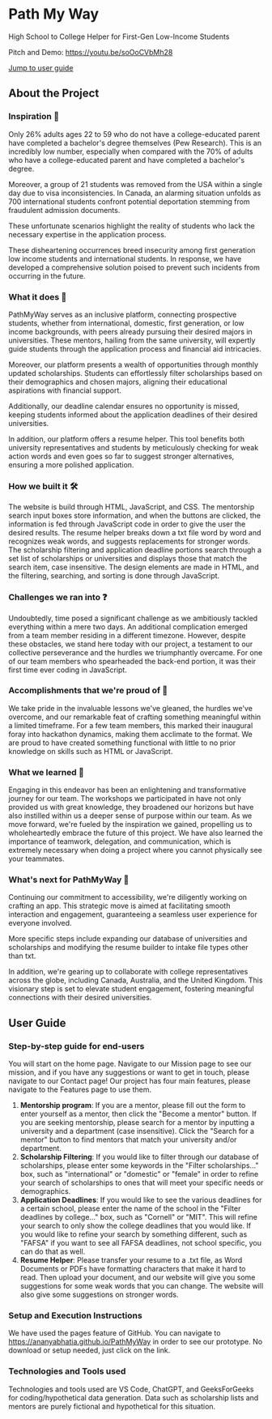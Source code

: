 # Path My Way
High School to College Helper for First-Gen Low-Income Students

Pitch and Demo: https://youtu.be/soOoCVbMh28

[Jump to user guide](#user-guide)

## About the Project

### Inspiration 🌟
Only 26% adults ages 22 to 59 who do not have a college-educated parent have completed a bachelor's degree themselves (Pew Research). This is an incredibly low number, especially when compared with the 70% of adults who have a college-educated parent and have completed a bachelor's degree.

Moreover, a group of 21 students was removed from the USA within a single day due to visa inconsistencies. In Canada, an alarming situation unfolds as 700 international students confront potential deportation stemming from fraudulent admission documents.

These unfortunate scenarios highlight the reality of students who lack the necessary expertise in the application process.

These disheartening occurrences breed insecurity among first generation low income students and international students. In response, we have developed a comprehensive solution poised to prevent such incidents from occurring in the future.

### What it does 📱
PathMyWay serves as an inclusive platform, connecting prospective students, whether from international, domestic, first generation, or low income backgrounds, with peers already pursuing their desired majors in universities. These mentors, hailing from the same university, will expertly guide students through the application process and financial aid intricacies.

Moreover, our platform presents a wealth of opportunities through monthly updated scholarships. Students can effortlessly filter scholarships based on their demographics and chosen majors, aligning their educational aspirations with financial support.

Additionally, our deadline calendar ensures no opportunity is missed, keeping students informed about the application deadlines of their desired universities.

In addition, our platform offers a resume helper. This tool benefits both university representatives and students by meticulously checking for weak action words and even goes so far to suggest stronger alternatives, ensuring a more polished application.

### How we built it 🛠️
The website is build through HTML, JavaScript, and CSS. The mentorship search input boxes store information, and when the buttons are clicked, the information is fed through JavaScript code in order to give the user the desired results. The resume helper breaks down a txt file word by word and recognizes weak words, and suggests replacements for stronger words. The scholarship filtering and application deadline portions search through a set list of scholarships or universities and displays those that match the search item, case insensitive. The design elements are made in HTML, and the filtering, searching, and sorting is done through JavaScript.

### Challenges we ran into ❓
Undoubtedly, time posed a significant challenge as we ambitiously tackled everything within a mere two days. An additional complication emerged from a team member residing in a different timezone. However, despite these obstacles, we stand here today with our project, a testament to our collective perseverance and the hurdles we triumphantly overcame. For one of our team members who spearheaded the back-end portion, it was their first time ever coding in JavaScript.

### Accomplishments that we're proud of 💪
We take pride in the invaluable lessons we've gleaned, the hurdles we've overcome, and our remarkable feat of crafting something meaningful within a limited timeframe. For a few team members, this marked their inaugural foray into hackathon dynamics, making them acclimate to the format. We are proud to have created something functional with little to no prior knowledge on skills such as HTML or JavaScript.

### What we learned 🧠
Engaging in this endeavor has been an enlightening and transformative journey for our team. The workshops we participated in have not only provided us with great knowledge, they broadened our horizons but have also instilled within us a deeper sense of purpose within our team. As we move forward, we're fueled by the inspiration we gained, propelling us to wholeheartedly embrace the future of this project. We have also learned the importance of teamwork, delegation, and communication, which is extremely necessary when doing a project where you cannot physically see your teammates.

### What's next for PathMyWay 🌌
Continuing our commitment to accessibility, we're diligently working on crafting an app. This strategic move is aimed at facilitating smooth interaction and engagement, guaranteeing a seamless user experience for everyone involved.

More specific steps include expanding our database of universities and scholarships and modifying the resume builder to intake file types other than txt.

In addition, we're gearing up to collaborate with college representatives across the globe, including Canada, Australia, and the United Kingdom. This visionary step is set to elevate student engagement, fostering meaningful connections with their desired universities.

## User Guide

### Step-by-step guide for end-users
You will start on the home page. Navigate to our Mission page to see our mission, and if you have any suggestions or want to get in touch, please navigate to our Contact page! Our project has four main features, please navigate to the Features page to use them.

1. **Mentorship program**: If you are a mentor, please fill out the form to enter yourself as a mentor, then click the "Become a mentor" button. If you are seeking mentorship, please search for a mentor by inputting a university and a department (case insensitive). Click the "Search for a mentor" button to find mentors that match your university and/or department.
2. **Scholarship Filtering**: If you would like to filter through our database of scholarships, please enter some keywords in the "Filter scholarships..." box, such as "international" or "domestic" or "female" in order to refine your search of scholarships to ones that will meet your specific needs or demographics.
3. **Application Deadlines**: If you would like to see the various deadlines for a certain school, please enter the name of the school in the "Filter deadlines by college..." box, such as "Cornell" or "MIT". This will refine your search to only show the college deadlines that you would like. If you would like to refine your search by something different, such as "FAFSA" if you want to see all FAFSA deadlines, not school specific, you can do that as well.
4. **Resume Helper**: Please transfer your resume to a .txt file, as Word Documents or PDFs have formatting characters that make it hard to read. Then upload your document, and our website will give you some suggestions for some weak words that you can change. The website will also give some suggestions on stronger words.

### Setup and Execution Instructions
We have used the pages feature of GitHub. You can navigate to https://ananyabhatia.github.io/PathMyWay in order to see our prototype. No download or setup needed, just click on the link. 

### Technologies and Tools used
Technologies and tools used are VS Code, ChatGPT, and GeeksForGeeks for coding/hypothetical data generation. Data such as scholarship lists and mentors are purely fictional and hypothetical for this situation. 

